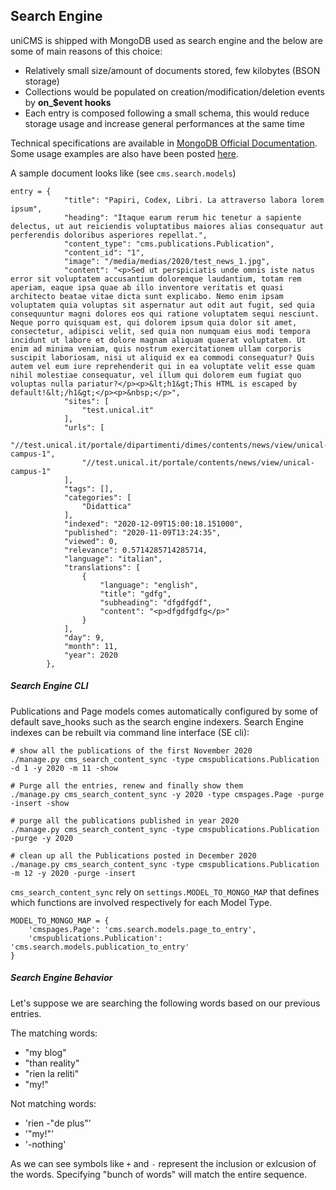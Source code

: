 Search Engine
-------------

uniCMS is shipped with MongoDB used as search engine and the below are some of main reasons of this choice:

- Relatively small size/amount of documents stored, few kilobytes (BSON storage)
- Collections would be populated on creation/modification/deletion events by **on_$event hooks**
- Each entry is composed following a small schema, this would reduce storage usage and increase general performances at the same time

Technical specifications are available in [MongoDB Official Documentation](https://docs.mongodb.com/manual/core/index-text/).
Some usage examples are also have been posted [here](https://code.tutsplus.com/tutorials/full-text-search-in-mongodb--cms-24835).

A sample document looks like (see `cms.search.models`)

````
entry = {
            "title": "Papiri, Codex, Libri. La attraverso labora lorem ipsum",
            "heading": "Itaque earum rerum hic tenetur a sapiente delectus, ut aut reiciendis voluptatibus maiores alias consequatur aut perferendis doloribus asperiores repellat.",
            "content_type": "cms.publications.Publication",
            "content_id": "1",
            "image": "/media/medias/2020/test_news_1.jpg",
            "content": "<p>Sed ut perspiciatis unde omnis iste natus error sit voluptatem accusantium doloremque laudantium, totam rem aperiam, eaque ipsa quae ab illo inventore veritatis et quasi architecto beatae vitae dicta sunt explicabo. Nemo enim ipsam voluptatem quia voluptas sit aspernatur aut odit aut fugit, sed quia consequuntur magni dolores eos qui ratione voluptatem sequi nesciunt. Neque porro quisquam est, qui dolorem ipsum quia dolor sit amet, consectetur, adipisci velit, sed quia non numquam eius modi tempora incidunt ut labore et dolore magnam aliquam quaerat voluptatem. Ut enim ad minima veniam, quis nostrum exercitationem ullam corporis suscipit laboriosam, nisi ut aliquid ex ea commodi consequatur? Quis autem vel eum iure reprehenderit qui in ea voluptate velit esse quam nihil molestiae consequatur, vel illum qui dolorem eum fugiat quo voluptas nulla pariatur?</p><p>&lt;h1&gt;This HTML is escaped by default!&lt;/h1&gt;</p><p>&nbsp;</p>",
            "sites": [
                "test.unical.it"
            ],
            "urls": [
                "//test.unical.it/portale/dipartimenti/dimes/contents/news/view/unical-campus-1",
                "//test.unical.it/portale/contents/news/view/unical-campus-1"
            ],
            "tags": [],
            "categories": [
                "Didattica"
            ],
            "indexed": "2020-12-09T15:00:18.151000",
            "published": "2020-11-09T13:24:35",
            "viewed": 0,
            "relevance": 0.5714285714285714,
            "language": "italian",
            "translations": [
                {
                    "language": "english",
                    "title": "gdfg",
                    "subheading": "dfgdfgdf",
                    "content": "<p>dfgdfgdfg</p>"
                }
            ],
            "day": 9,
            "month": 11,
            "year": 2020
        },
````

##### Search Engine CLI

Publications and Page models comes automatically configured by some of default save_hooks such as the search engine indexers.
Search Engine indexes can be rebuilt via command line interface (SE cli):

````
# show all the publications of the first November 2020
./manage.py cms_search_content_sync -type cmspublications.Publication -d 1 -y 2020 -m 11 -show

# Purge all the entries, renew and finally show them
./manage.py cms_search_content_sync -y 2020 -type cmspages.Page -purge -insert -show

# purge all the publications published in year 2020
./manage.py cms_search_content_sync -type cmspublications.Publication  -purge -y 2020

# clean up all the Publications posted in December 2020
./manage.py cms_search_content_sync -type cmspublications.Publication -m 12 -y 2020 -purge -insert
````

`cms_search_content_sync` rely on `settings.MODEL_TO_MONGO_MAP` that defines which functions 
are involved respectively for each Model Type.

```
MODEL_TO_MONGO_MAP = {
    'cmspages.Page': 'cms.search.models.page_to_entry',
    'cmspublications.Publication': 'cms.search.models.publication_to_entry'
}
````

##### Search Engine Behavior

Let's suppose we are searching the following words based on our previous entries.

The matching words:

- "my blog"
- "than reality"
- "rien la reliti"
- "my!"

Not matching words:

- 'rien -"de plus"'
- '"my!"'
- '-nothing'

As we can see symbols like `+` and `-` represent the inclusion or exlcusion of the words. Specifying "bunch of words" will match the entire sequence.
